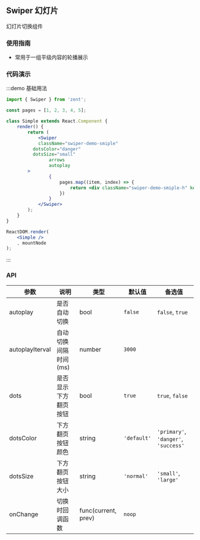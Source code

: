 ## Swiper 幻灯片

幻灯片切换组件

### 使用指南

-  常用于一组平级内容的轮播展示

### 代码演示

:::demo 基础用法
```jsx
import { Swiper } from 'zent';

const pages = [1, 2, 3, 4, 5];

class Simple extends React.Component {
	render() {
		return (
			<Swiper
	    	className="swiper-demo-smiple"
	      dotsColor="danger"
	      dotsSize="small"
				arrows
				autoplay
	    >
				{
					pages.map((item, index) => {
						return <div className="swiper-demo-smiple-h" key={index}>{item}</div>;
					})
				}
			</Swiper>
		);
	}
}

ReactDOM.render(
	<Simple />
	, mountNode
);

```
:::

### API

| 参数             | 说明                          | 类型                | 默认值       		 | 备选值           							  			|
| --------------- | ---------------------------- | ------------------- | --------------- | ------------------------------------ |
| autoplay      	| 是否自动切换                   | bool                | `false`         | `false`, `true` 							  			|
| autoplayIterval | 自动切换间隔时间(ms) 						| number 							| `3000` 				  | 														   			 |
| dots 						| 是否显示下方翻页按钮 						 | bool 							 | `true` 				 | `true`, `false`                      |
| dotsColor       | 下方翻页按钮颜色                | string              | `'default'`     | `'primary'`, `'danger'`, `'success'` |
| dotsSize        | 下方翻页按钮大小                | string              | `'normal'`      | `'small'`, `'large'`                 |
| onChange        | 切换时回调函数									 | func(current, prev) | `noop`          |                                      |

<style>
.swiper-demo-smiple {
	height: 200px;
	width: 400px;
	background: #f2f2f2;
}
.swiper-demo-smiple-h {
	text-align: center;
	font-size: 18px;
	line-height: 180px;
}
</style>
